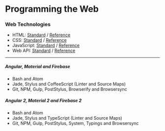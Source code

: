 # Programming the Web

### Web Technologies
* HTML: [Standard](https://www.w3.org/TR/html51/) / [Reference](https://developer.mozilla.org/en-US/docs/Web/HTML/Reference)
* CSS: [Standard](https://www.w3.org/Style/CSS/current-work) / [Reference](https://developer.mozilla.org/en-US/docs/Web/CSS/Reference)
* JavaScript: [Standard](http://www.ecma-international.org/ecma-262/6.0/) / [Reference](https://developer.mozilla.org/en-US/docs/Web/JavaScript/Reference)
* Web API: [Standard](https://www.w3.org/TR/#tr_Javascript_APIs) / [Reference](https://github.com/Shyam-Chen/Web-Cheat-Sheet/blob/master/Web-API-Reference.md)

***

##### Angular, Material and Firebase
* Bash and Atom
* Jade, Stylus and CoffeeScript (Linter and Source Maps)
* Git, NPM, Gulp, PostStylus, Browserify and Browsersync

##### Angular 2, Material 2 and Firebase 2
* Bash and Atom
* Jade, Stylus and TypeScript (Linter and Source Maps)
* Git, NPM, Gulp, PostStylus, System, Typings and Browsersync
